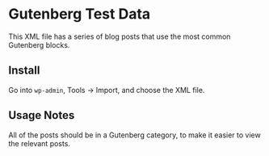 # Gutenberg Test Data

This XML file has a series of blog posts that use the most common Gutenberg blocks.

## Install

Go into `wp-admin`, Tools -> Import, and choose the XML file.

## Usage Notes

All of the posts should be in a Gutenberg category, to make it easier to view the relevant posts.